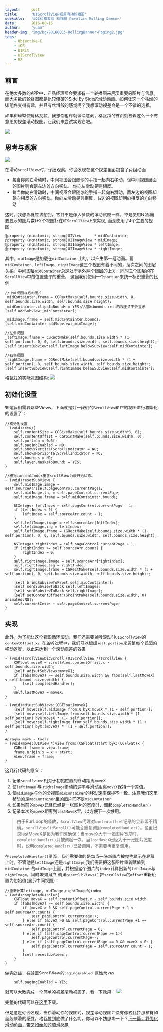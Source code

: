 ```yaml
---
layout:     post
title:      "UIScrollView视差滑动轮播图"
subtitle:   "iOS仿格瓦拉 轮播图 Parallax Rolling Banner"
date:       2016-08-15
author:     "yuan"
header-img: "img/bg/20160815-RollingBanner-Paging2.jpg"
tags:
    - Objective-C
    - iOS
    - UIKit
    - UIScrollView
    - UX
---
```


## 前言
在绝大多数的APP中，产品经理都会要求有一个轮播图来展示重要的图片与信息。而大多数的轮播图都是比较僵硬的Side By Side的滑动动画。如何让这一个枯燥的UI组件变得有趣，并且有丝滑般的感觉呢？我想滚动视差会是一个不错的选择。

如果你经常使用格瓦拉，我想你也许就会注意到，格瓦拉的首页就有着这么一个有意思的视差滚动视图。让我们来尝试实现它吧。

![](https://github.com/Arbalest313/gitRecord/blob/master/RollingBanner/Gewala.gif?raw=true)


## 思考与观察

![](https://github.com/Arbalest313/gitRecord/blob/master/RollingBanner/Gewala-Slow.gif?raw=true)



在滑动`scrollView`时，仔细观察，你会发现在这个视差里面包含了两组动画

* 每当你向右滑动时，中间视图会跟随你的手指一起向右移动，但中间视图里面的图片则会朝左边的方向移动。 你向左滑动是则相反。
* 每当你向右滑动时，中间视图会跟随你的手指一起向右滑动，而左边的视图却朝向相反的方向移动。你向左滑动是则相反，右边的视图却朝向相反的方向移动

这时，我想你就应该想到，它并不是像大多数的滚动试图一样。不是使用N(你需要显示的图片数)+2个视图扑在`UIScrollView上`来实现, 而是使用了4个主要的视图:

```objc
@property (nonatomic, strong)UIView      * midContainter;
@property (nonatomic, strong)UIImageView * midImage;
@property (nonatomic, strong)UIImageView * leftImage;
@property (nonatomic, strong)UIImageView * rightImage;
```
其中，`midImage`是加载在`midContainer`上的，以产生第一组动画。而`midContainer、leftImage、rightImage`这三个视图有着不同的，层次之间的图层关系，中间图层`midContainer`总是处于另外两个图层的上方，同时三个图层的在`ScrollView`中的位置些许的重叠， 这里我们使用一个`portion`来统一标识重叠的比例

```objc
//中间视图与它的图片
_midContainter.frame = CGRectMake(self.bounds.size.width, 0, self.bounds.size.width, self.bounds.size.height);
_midContainter.clipsToBounds = YES;//超出bounds rect的视图讲不会显示
[self addSubview:_midContainter];

_midImage.frame = self.midContainter.bounds;
[self.midContainter addSubview:_midImage];

//左侧视图
_leftImage.frame = CGRectMake(self.bounds.size.width * (1- self.portion), 0, 0, self.bounds.size.width, self.bounds.size.height);
[self insertSubview:self.leftImage belowSubview:self.midContainter];

//右侧视图
_rightImage.frame = CGRectMake(self.bounds.size.width * (1 + self.portion), 0, self.bounds.size.width, self.bounds.size.height);
[self insertSubview:self.rightImage belowSubview:self.midContainter];
```

格瓦拉的实际视图结构:
![](https://github.com/Arbalest313/arbalest313.github.io/blob/master/img/posts/RollingBanner/GewalaBanner.jpg?raw=true)

## 初始化设置
知道我们需要哪些Views，下面就是对一我们的`ScrollView`和它的视图进行初始化的设置了：

```objc
//初始化设置
- (void)setup{
    self.contentSize = CGSizeMake(self.bounds.size.width*3, 0);
    self.contentOffset = CGPointMake(self.bounds.size.width, 0);
    self.portion = 0.6f;
    self.pagingEnabled = NO;
    self.showsVerticalScrollIndicator = NO;
    self.showsHorizontalScrollIndicator = NO;
    self.bounces = NO;
    self.layer.masksToBounds = YES;
}

//根据currentIndex重置srollView为最开始状态。
- (void)resetSubViews {
    self.midImage.image = self.sourceArr[self.pageControl.currentPage];
    self.midImage.tag = self.pageControl.currentPage;
    self.midImage.frame = self.midContainter.bounds;
    
    NSInteger leftIndex = self.pageControl.currentPage - 1;
    if (leftIndex < 0) {
        leftIndex = self.sourceArr.count - 1;
    }
    self.leftImage.image = self.sourceArr[leftIndex];
    self.leftImage.tag = leftIndex;
    self.leftImage.frame = CGRectMake(self.bounds.size.width * (1- self.portion), 0, 0, self.bounds.size.width, self.bounds.size.height);
    
    NSInteger rightIndex = self.pageControl.currentPage + 1;
    if (rightIndex >= self.sourceArr.count) {
        rightIndex = 0;
    }
    self.rightImage.image = self.sourceArr[rightIndex];
    self.rightImage.tag = rightIndex;
    self.rightImage.frame = CGRectMake(self.bounds.size.width * (1 +  self.portion), 0, self.bounds.size.width, self.bounds.size.height);
    
    [self bringSubviewToFront:self.midContainter];
    [self sendSubviewToBack:self.leftImage];
    [self sendSubviewToBack:self.rightImage];
    [self setContentOffset:CGPointMake(self.bounds.size.width, 0) animated:NO];    
    self.currentIndex = self.pageControl.currentPage;
}

```

## 实现

此外，为了能让这个视图循环滚动，我们还需要监听滚动时`UIScrollView`的`contentOffset.x`。在监听过程中，我们可以根据`self.portion`来调整每个视图的移动速度，以此来达到一个滚动视差的效果

```objc
- (void)scrollViewDidScroll:(UIScrollView *)scrollView {
    CGFloat moveX = scrollView.contentOffset.x - self.bounds.size.width;
    [self adjsutSubViews:moveX];
    if (fabs(moveX) >= self.bounds.size.width && fabs(self.lastMoveX) < self.bounds.size.width) {
    	[self completedHandler];
    }
    self.lastMoveX = moveX;
}

- (void)adjustSubViews:(CGFloat)moveX{
    [self move:self.midImage from:0 byX:moveX * (1 - self.portion)];
    [self move:self.leftImage from:self.bounds.size.width * (1- self.portion) byX:moveX * (1- self.portion)];
    [self move:self.rightImage from:self.bounds.size.width * (1 + self.portion) byX:(moveX) *  (1 - self.portion)];
}

#pragma mark - tools
- (void)move:(UIView *)view from:(CGFloat)start byX:(CGFloat)x {
    CGRect frame = view.frame;
    frame.origin.x = x + start;
    view.frame = frame;
}
```
这几行代码的意义：

1. 记录`scrollview` 相对于初始位置的移动距离`moveX`
2. 使`leftimage` 与 `rightImage`移动的速率与滑动距离`moveX`保持一个差值。
3. 使`midImage`与他的父视图`midContainer`的移动速率保持不一致。注意我们这里移动的是`midContainer`里的图片而不是`midContainer`
4. 如果当前的`moveX`已经已经是一张图片的宽度时，调起`completedHandler()`
4. 记录本次的`moveX`距离到`lastMoveX`里，以方便下一次使用。

> 由于RunLoop的缘故，`ScrollView`代理对`contentoffset`记录的会非常不精确。`scrollViewDidScroll()`可能会重复调用`completedHandler()`。这里记录lastMoveX是因为我们想确保：当moveX大于一张图片宽度时，`completedHandler()`只被调起一次。当`lastMoveX`已经大于一张图片宽度时，说明`completedHandler()`已被调用，不需要再重复调用。

在`completedHandler()`里面，我们需要做的是每当一张新图片被完整显示在屏幕上时，不管他是`letfImage`还是`rightImage`,我们需要把这张图片重新赋值到`midContainer`的`midImage`上面，并根据这个图片的`index`计算出新的`leftImage`与`rightImage`。同时欺骗用户,调用`resetSubViews()`,把`scrollView`的`offset`重新设置为初始值(显示中间视图)：

```objc
//重新计算letimage, midImage,rightImage的index
- (void)completedHandler{
    CGFloat moveX = self.contentOffset.x - self.bounds.size.width;
    if (fabs(moveX) >= self.bounds.size.width) {
        if (moveX > 0 && self.pageControl.currentPage + 1 < self.sourceArr.count) {
            self.pageControl.currentPage++;
        } else if (moveX >0 && self.pageControl.currentPage +1 == self.sourceArr.count) {
            self.pageControl.currentPage = 0;
        } else if (self.pageControl.currentPage >= 1){
            self.pageControl.currentPage--;
        } else if (self.pageControl.currentPage == 0 && moveX < 0) {
            self.pageControl.currentPage = self.sourceArr.count - 1;
        }
        [self resetSubViews];
    }
}
```
做完这些，在设置ScrollView的`pagingEnabled `属性为`YES`

```objc
    self.pagingEnabled = YES;
```
就可以大致完成一个简单的视差滚动视图了。看一下效果：
![](https://github.com/Arbalest313/gitRecord/blob/master/RollingBanner/RBPagingC.gif?raw=true)

完整的代码可以在[这里](https://github.com/Arbalest313/HYRollingBanner)下载。

但是这是你会发现，当你滑动你的视图时，视差滚动视图并没有像格瓦拉那样有如丝般顺滑的感觉。格瓦拉到底做了什么呢，你可以不妨思考一下？[下一篇，将优化滑动动画，带来如丝般的顺滑感觉](http://hyyy.me/2016/08/16/RollingBanner2/)